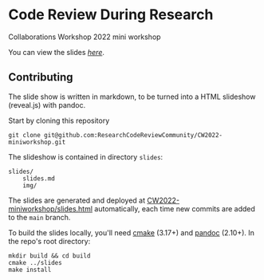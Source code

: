 # Code Review During Research

Collaborations Workshop 2022 mini workshop

You can view the slides [*here*](https://researchcodereviewcommunity.github.io/CW2022-miniworkshop/slides.html).

## Contributing

The slide show is written in markdown, to be turned into a HTML
slideshow (reveal.js) with pandoc.

Start by cloning this repository

```
git clone git@github.com:ResearchCodeReviewCommunity/CW2022-miniworkshop.git
```

The slideshow is contained in directory `slides`:

```
slides/
    slides.md
	img/
```

The slides are generated and deployed at [CW2022-miniworkshop/slides.html](https://researchcodereviewcommunity.github.io/CW2022-miniworkshop/slides.html) automatically, each time new commits are added to the `main` branch.

To build the slides locally, you'll need
[cmake](https://cmake.org/download/) (3.17+) and
[pandoc](https://pandoc.org/installing.html) (2.10+). In the repo's
root directory:

```
mkdir build && cd build
cmake ../slides
make install
```
